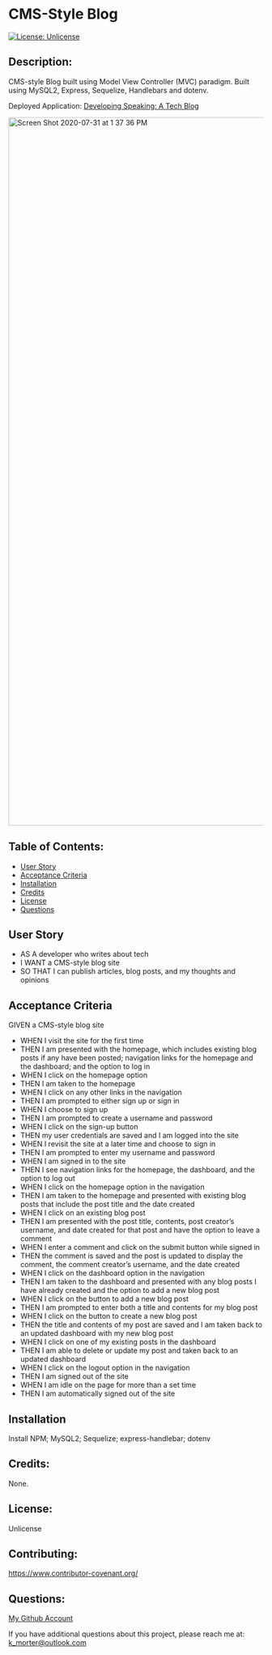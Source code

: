 # CMS-Style Blog
  [![License: Unlicense](https://img.shields.io/badge/license-Unlicense-blue.svg)](http://unlicense.org/)

  ## Description:
  CMS-style Blog built using Model View Controller (MVC) paradigm. Built using MySQL2, Express, Sequelize, Handlebars and dotenv.

  Deployed Application: [Developing Speaking: A Tech Blog](https://calm-caverns-94616.herokuapp.com/)
  
  <img width="1399" alt="Screen Shot 2020-07-31 at 1 37 36 PM" src="https://user-images.githubusercontent.com/62969025/89070949-0a6e1200-d333-11ea-8ec0-2dc5d14459bc.png">


  ## Table of Contents:
  * [User Story](#user-story)
  * [Acceptance Criteria](#acceptance-criteria)
  * [Installation](#installation)
  * [Credits](#credits)
  * [License](#license)
  * [Questions](#questions)

  ## User Story
  - AS A developer who writes about tech
  - I WANT a CMS-style blog site
  - SO THAT I can publish articles, blog posts, and my thoughts and opinions

  ## Acceptance Criteria
  GIVEN a CMS-style blog site
  - WHEN I visit the site for the first time
  - THEN I am presented with the homepage, which includes existing blog posts if any have been posted; navigation links for the homepage and the dashboard; and the option to log in
  - WHEN I click on the homepage option
  - THEN I am taken to the homepage
  - WHEN I click on any other links in the navigation
  - THEN I am prompted to either sign up or sign in
  - WHEN I choose to sign up
  - THEN I am prompted to create a username and password
  - WHEN I click on the sign-up button
  - THEN my user credentials are saved and I am logged into the site
  - WHEN I revisit the site at a later time and choose to sign in
  - THEN I am prompted to enter my username and password
  - WHEN I am signed in to the site
  - THEN I see navigation links for the homepage, the dashboard, and the option to log out
  - WHEN I click on the homepage option in the navigation
  - THEN I am taken to the homepage and presented with existing blog posts that include the post title and the date created
  - WHEN I click on an existing blog post
  - THEN I am presented with the post title, contents, post creator’s username, and date created for that post and have the option to leave a comment
  - WHEN I enter a comment and click on the submit button while signed in
  - THEN the comment is saved and the post is updated to display the comment, the comment creator’s username, and the date created
  - WHEN I click on the dashboard option in the navigation
  - THEN I am taken to the dashboard and presented with any blog posts I have already created and the option to add a new blog post
  - WHEN I click on the button to add a new blog post
  - THEN I am prompted to enter both a title and contents for my blog post
  - WHEN I click on the button to create a new blog post
  - THEN the title and contents of my post are saved and I am taken back to an updated dashboard with my new blog post
  - WHEN I click on one of my existing posts in the dashboard
  - THEN I am able to delete or update my post and taken back to an updated dashboard
  - WHEN I click on the logout option in the navigation
  - THEN I am signed out of the site
  - WHEN I am idle on the page for more than a set time
  - THEN I am automatically signed out of the site 

  ## Installation
  Install NPM; MySQL2; Sequelize; express-handlebar; dotenv

  ## Credits:
  None.

  ## License:
  Unlicense

  ## Contributing:
  https://www.contributor-covenant.org/

  ## Questions:
  [My Github Account](https://github.com/kaileymorter)

  If you have additional questions about this project, please reach me at: k_morter@outlook.com
